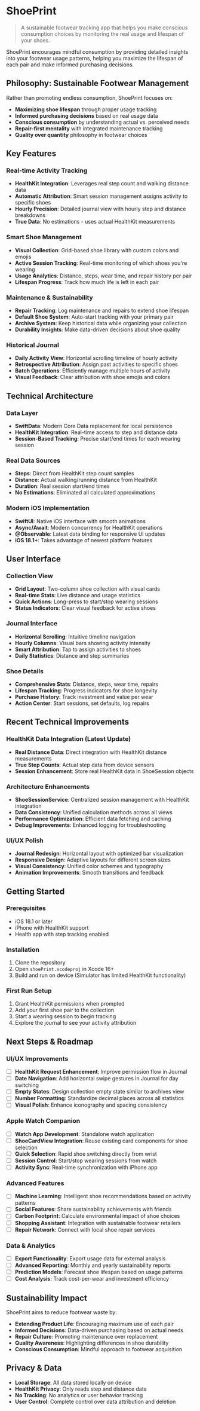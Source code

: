 # ShoePrint 

> A sustainable footwear tracking app that helps you make conscious consumption choices by monitoring the real usage and lifespan of your shoes.

ShoePrint encourages mindful consumption by providing detailed insights into your footwear usage patterns, helping you maximize the lifespan of each pair and make informed purchasing decisions.

## Philosophy: Sustainable Footwear Management

Rather than promoting endless consumption, ShoePrint focuses on:
- **Maximizing shoe lifespan** through proper usage tracking
- **Informed purchasing decisions** based on real usage data
- **Conscious consumption** by understanding actual vs. perceived needs
- **Repair-first mentality** with integrated maintenance tracking
- **Quality over quantity** philosophy in footwear choices

## Key Features

### Real-time Activity Tracking
- **HealthKit Integration**: Leverages real step count and walking distance data
- **Automatic Attribution**: Smart session management assigns activity to specific shoes
- **Hourly Precision**: Detailed journal view with hourly step and distance breakdowns
- **True Data**: No estimations - uses actual HealthKit measurements

### Smart Shoe Management
- **Visual Collection**: Grid-based shoe library with custom colors and emojis
- **Active Session Tracking**: Real-time monitoring of which shoes you're wearing
- **Usage Analytics**: Distance, steps, wear time, and repair history per pair
- **Lifespan Progress**: Track how much life is left in each pair

### Maintenance & Sustainability
- **Repair Tracking**: Log maintenance and repairs to extend shoe lifespan
- **Default Shoe System**: Auto-start tracking with your primary pair
- **Archive System**: Keep historical data while organizing your collection
- **Durability Insights**: Make data-driven decisions about shoe quality

### Historical Journal
- **Daily Activity View**: Horizontal scrolling timeline of hourly activity
- **Retrospective Attribution**: Assign past activities to specific shoes
- **Batch Operations**: Efficiently manage multiple hours of activity
- **Visual Feedback**: Clear attribution with shoe emojis and colors

## Technical Architecture

### Data Layer
- **SwiftData**: Modern Core Data replacement for local persistence
- **HealthKit Integration**: Real-time access to step and distance data
- **Session-Based Tracking**: Precise start/end times for each wearing session

### Real Data Sources
- **Steps**: Direct from HealthKit step count samples
- **Distance**: Actual walking/running distance from HealthKit
- **Duration**: Real session start/end times
- **No Estimations**: Eliminated all calculated approximations

### Modern iOS Implementation
- **SwiftUI**: Native iOS interface with smooth animations
- **Async/Await**: Modern concurrency for HealthKit operations
- **@Observable**: Latest data binding for responsive UI updates
- **iOS 18.1+**: Takes advantage of newest platform features

## User Interface

### Collection View
- **Grid Layout**: Two-column shoe collection with visual cards
- **Real-time Stats**: Live distance and usage statistics
- **Quick Actions**: Long-press to start/stop wearing sessions
- **Status Indicators**: Clear visual feedback for active shoes

### Journal Interface
- **Horizontal Scrolling**: Intuitive timeline navigation
- **Hourly Columns**: Visual bars showing activity intensity
- **Smart Attribution**: Tap to assign activities to shoes
- **Daily Statistics**: Distance and step summaries

### Shoe Details
- **Comprehensive Stats**: Distance, steps, wear time, repairs
- **Lifespan Tracking**: Progress indicators for shoe longevity
- **Purchase History**: Track investment and value per wear
- **Action Center**: Start sessions, set defaults, log repairs

## Recent Technical Improvements

### HealthKit Data Integration (Latest Update)
- **Real Distance Data**: Direct integration with HealthKit distance measurements
- **True Step Counts**: Actual step data from device sensors
- **Session Enhancement**: Store real HealthKit data in ShoeSession objects

### Architecture Enhancements
- **ShoeSessionService**: Centralized session management with HealthKit integration
- **Data Consistency**: Unified calculation methods across all views
- **Performance Optimization**: Efficient data fetching and caching
- **Debug Improvements**: Enhanced logging for troubleshooting

### UI/UX Polish
- **Journal Redesign**: Horizontal layout with optimized bar visualization
- **Responsive Design**: Adaptive layouts for different screen sizes
- **Visual Consistency**: Unified color schemes and typography
- **Animation Improvements**: Smooth transitions and feedback

## Getting Started

### Prerequisites
- iOS 18.1 or later
- iPhone with HealthKit support
- Health app with step tracking enabled

### Installation
1. Clone the repository
2. Open `shoePrint.xcodeproj` in Xcode 16+
3. Build and run on device (Simulator has limited HealthKit functionality)

### First Run Setup
1. Grant HealthKit permissions when prompted
2. Add your first shoe pair to the collection
3. Start a wearing session to begin tracking
4. Explore the journal to see your activity attribution

## Next Steps & Roadmap

### UI/UX Improvements
- [ ] **HealthKit Request Enhancement**: Improve permission flow in Journal
- [ ] **Date Navigation**: Add horizontal swipe gestures in Journal for day switching
- [ ] **Empty States**: Design collection empty state similar to archives view
- [ ] **Number Formatting**: Standardize decimal places across all statistics
- [ ] **Visual Polish**: Enhance iconography and spacing consistency

### Apple Watch Companion
- [ ] **Watch App Development**: Standalone watch application
- [ ] **ShoeCardView Integration**: Reuse existing card components for shoe selection
- [ ] **Quick Selection**: Rapid shoe switching directly from wrist
- [ ] **Session Control**: Start/stop wearing sessions from watch
- [ ] **Activity Sync**: Real-time synchronization with iPhone app

### Advanced Features
- [ ] **Machine Learning**: Intelligent shoe recommendations based on activity patterns
- [ ] **Social Features**: Share sustainability achievements with friends
- [ ] **Carbon Footprint**: Calculate environmental impact of shoe choices
- [ ] **Shopping Assistant**: Integration with sustainable footwear retailers
- [ ] **Repair Network**: Connect with local shoe repair services

### Data & Analytics
- [ ] **Export Functionality**: Export usage data for external analysis
- [ ] **Advanced Reporting**: Monthly and yearly sustainability reports
- [ ] **Prediction Models**: Forecast shoe lifespan based on usage patterns
- [ ] **Cost Analysis**: Track cost-per-wear and investment efficiency

## Sustainability Impact

ShoePrint aims to reduce footwear waste by:
- **Extending Product Life**: Encouraging maximum use of each pair
- **Informed Decisions**: Data-driven purchasing based on actual needs
- **Repair Culture**: Promoting maintenance over replacement
- **Quality Awareness**: Highlighting differences in shoe durability
- **Conscious Consumption**: Mindful approach to footwear acquisition


## Privacy & Data

- **Local Storage**: All data stored locally on device
- **HealthKit Privacy**: Only reads step and distance data
- **No Tracking**: No analytics or user behavior tracking
- **User Control**: Complete control over data attribution and deletion


